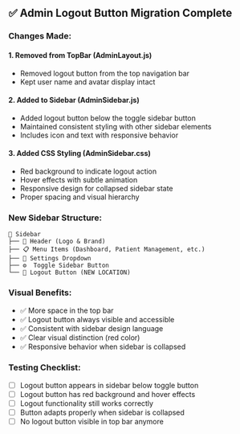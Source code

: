 ## ✅ **Admin Logout Button Migration Complete**

### **Changes Made:**

#### 1. **Removed from TopBar (AdminLayout.js)**
- Removed logout button from the top navigation bar
- Kept user name and avatar display intact

#### 2. **Added to Sidebar (AdminSidebar.js)**
- Added logout button below the toggle sidebar button
- Maintained consistent styling with other sidebar elements
- Includes icon and text with responsive behavior

#### 3. **Added CSS Styling (AdminSidebar.css)**
- Red background to indicate logout action
- Hover effects with subtle animation
- Responsive design for collapsed sidebar state
- Proper spacing and visual hierarchy

### **New Sidebar Structure:**
```
📁 Sidebar
├── 🏥 Header (Logo & Brand)
├── 📋 Menu Items (Dashboard, Patient Management, etc.)
├── 🔧 Settings Dropdown
├── ⚙️  Toggle Sidebar Button
└── 🚪 Logout Button (NEW LOCATION)
```

### **Visual Benefits:**
- ✅ More space in the top bar
- ✅ Logout button always visible and accessible
- ✅ Consistent with sidebar design language
- ✅ Clear visual distinction (red color)
- ✅ Responsive behavior when sidebar is collapsed

### **Testing Checklist:**
- [ ] Logout button appears in sidebar below toggle button
- [ ] Logout button has red background and hover effects
- [ ] Logout functionality still works correctly
- [ ] Button adapts properly when sidebar is collapsed
- [ ] No logout button visible in top bar anymore